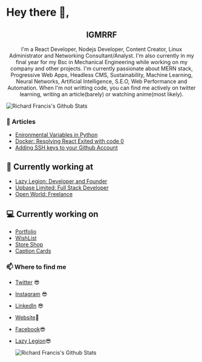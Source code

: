 # Hey there 👋,

<h2 align="center">IGMRRF</h2>
<p align="center">I'm a React Developer, Nodejs Developer, Content Creator, Linux Administrator and Networking Consultant/Analyst.
I'm also currently in my final year for my Bsc in Mechanical Engineering while working on my company and other projects.
I'm currently passionate about MERN stack, Progressive Web Apps, Headless CMS, Sustainability, Machine Learning, Neural Networks, Artificial Intelligence, S.E.O, Web Performance and Automation.
When I'm not writting code, you can find me actively on twitter learning, writing an article(barely) or watching anime(most likely).</p>

![Richard Francis's Github Stats](https://github-readme-stats.vercel.app/api/top-langs?username=igmrrf&layout=compact&theme=dark)

### :rocket: Articles

- [Enironmental Variables in Python](https://dev.to/igmrrf/environmental-variables-in-python-5a2k/)
- [Docker: Resolving React Exited with code 0](https://dev.to/igmrrf/docker-react-exited-with-code-0-398n)
- [Adding SSH keys to your Github Account](https://dev.to/igmrrf/adding-ssh-keys-to-your-github-account-1fp0)

## 💼 Currently working at

- [Lazy Legion: Developer and Founder](https://lazylegion.netlify.com)
- [Upbase Limited: Full Stack Developer](https://upbase.com.ng)
- [Open World: Freelance](https://igmrrf.com)

## 💻 Currently working on

- [Portfolio](https://igmrrf.com)
- [WishList](https://wishlist.netlify.app)
- [Store Shop](https://storeshop.netlify.app)
- [Caption Cards](https://captioncards.netlify.app)

### 📫 Where to find me

- [Twitter](https://twitter.com/igmrrf) 😎
- [Instagram](https://instagram.com/igmrrf) 😎
- [LinkedIn](https://linkedin.com/in/igmrrf) 😎
- [Website](https://igmrrf.com)🔗
- [Facebook](https://facebook.com/igmrrf)😎
- [Lazy Legion](https://igmrrf.com)😎

  ![Richard Francis's Github Stats](https://github-readme-stats.vercel.app/api?username=igmrrf&show_icons=true&theme=dark&count_private=true)
